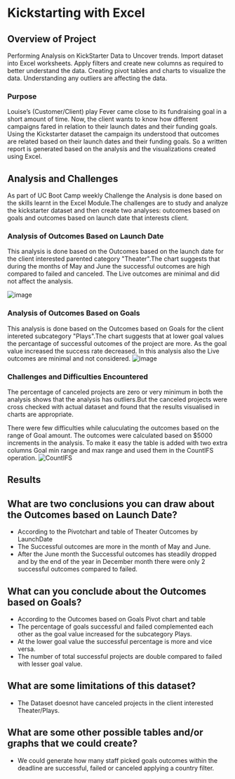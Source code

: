# Kickstarting with Excel

## Overview of Project
 Performing Analysis on KickStarter Data to Uncover trends.
 Import dataset into Excel worksheets.
 Apply filters and create new columns as required to better understand the data.
 Creating pivot tables and charts to visualize the data.
 Understanding any outliers are affecting the data.

### Purpose
Louise’s (Customer/Client) play Fever came close to its fundraising goal in a short amount of time. Now, the client wants to know how different campaigns fared in relation to their launch dates and their funding goals. Using the Kickstarter dataset the campaign its understood that outcomes are related based on their launch dates and their funding goals. So a written report is generated based on the analysis and the visualizations created using Excel.

## Analysis and Challenges
As part of UC Boot Camp weekly Challenge the Analysis is done based on the skills learnt in the Excel Module.The challenges are to study and analyze the kickstarter dataset and then create two analyses: outcomes based on goals and outcomes based on launch date that interests client. 

### Analysis of Outcomes Based on Launch Date
This analysis is done based on the Outcomes based on the launch date for the client interested parented category "Theater".The chart suggests that during the months of May and June the successful outcomes are high compared to failed and canceled. The Live outcomes are minimal and did not affect the analysis. 

![image](https://user-images.githubusercontent.com/111100908/185477744-65fbb2f2-4abe-499a-8580-9c200261845a.png)

### Analysis of Outcomes Based on Goals
This analysis is done based on the Outcomes based on Goals for the client intereted subcategory "Plays".The chart suggests that at lower goal values the percantage of successful outcomes of the project are more. As the goal value increased the success rate decreased. In this analysis also the Live outcomes are minimal and not considered.
![image](https://user-images.githubusercontent.com/111100908/185483709-dbbde492-dc9f-4210-8288-69eb0ad8c5c4.png)



### Challenges and Difficulties Encountered
The percentage of canceled projects are zero or very minimum in both the analysis shows that the analysis has outliers.But the canceled projects were cross checked with actual dataset and found that the results visualised in charts are appropriate.

There were few difficulties while caluculating the outcomes based on the range of Goal amount. The outcomes were calculated based on $5000 increments in the analysis.
To make it easy the table is added with two extra columns Goal min range and max range and used them in the CountIFS operation.
![CountIFS](https://user-images.githubusercontent.com/111100908/185482015-9173bccb-5b53-496f-9de5-b6e8bf775336.png)


## Results

## What are two conclusions you can draw about the Outcomes based on Launch Date?
-   According to the Pivotchart and table of Theater Outcomes by LaunchDate
-   The Successful outcomes are more in the month of May and June.
-   After the June month the Successful outcomes has steadily dropped and by the end of the year in December month 
    there were only 2 successful outcomes compared to failed.

## What can you conclude about the Outcomes based on Goals?
-   According to the Outcomes based on Goals Pivot chart and table
-    The percentage of goals successful and failed complemented each other as the goal value increased for the subcategory Plays.
-    At the lower goal value the successful percentage is more and vice versa.
-    The number of total successful projects are double compared to failed with lesser goal value.

## What are some limitations of this dataset?
-  The Dataset doesnot have canceled projects in the client interested Theater/Plays. 

## What are some other possible tables and/or graphs that we could create?
 - We could generate how many staff picked goals outcomes within the deadline are successful, failed or canceled applying a country filter.
    

